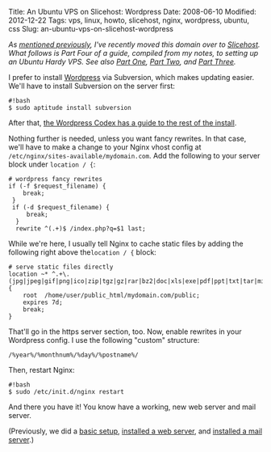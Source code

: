 Title: An Ubuntu VPS on Slicehost: Wordpress
Date: 2008-06-10
Modified: 2012-12-22
Tags: vps, linux, howto, slicehost, nginx, wordpress, ubuntu, css
Slug: an-ubuntu-vps-on-slicehost-wordpress

<em>As <a href="http://pig-monkey.com/2008/06/09/a-move-to-slicehost/">mentioned previously</a>, I've recently moved this domain over to <a href="http://www.slicehost.com/">Slicehost</a>. What follows is Part Four of a guide, compiled from my notes, to setting up an Ubuntu Hardy VPS. See also <a href="http://pig-monkey.com/2008/06/10/an-ubuntu-vps-on-slicehost-basic-setup">Part One</a>, <a href="http://pig-monkey.com/2008/06/10/an-ubuntu-vps-on-slicehost-web-server">Part Two</a>, and <a href="http://pig-monkey.com/2008/06/10/an-ubuntu-vps-on-slicehost-mail">Part Three</a>.</em>

I prefer to install <a href="http://wordpress.org/">Wordpress</a> via Subversion, which makes updating easier. We'll have to install Subversion on the server first:

    #!bash
    $ sudo aptitude install subversion

<!--more-->

After that, <a href="http://codex.wordpress.org/Installing/Updating_WordPress_with_Subversion#New_Install_2">the Wordpress Codex has a guide to the rest of the install</a>.

Nothing further is needed, unless you want fancy rewrites. In that case, we'll have to make a change to your Nginx vhost config at `/etc/nginx/sites-available/mydomain.com`. Add the following to your server block under `location / {`:

    # wordpress fancy rewrites
    if (-f $request_filename) {
        break;  
     }       
     if (-d $request_filename) {
         break;  
      }       
      rewrite ^(.+)$ /index.php?q=$1 last;

While we're here, I usually tell Nginx to cache static files by adding the following right above the`location / {` block:

    # serve static files directly
    location ~* ^.+\.(jpg|jpeg|gif|png|ico|zip|tgz|gz|rar|bz2|doc|xls|exe|pdf|ppt|txt|tar|mid|midi|wav|bmp|rtf|css)$ {
        root  /home/user/public_html/mydomain.com/public;
        expires 7d;
        break;
    }

That'll go in the https server section, too. Now, enable rewrites in your Wordpress config. I use the following "custom" structure:

    /%year%/%monthnum%/%day%/%postname%/

Then, restart Nginx:

    #!bash
    $ sudo /etc/init.d/nginx restart

And there you have it! You know have a working, new web server and mail server.

(Previously, we did a <a href="http://pig-monkey.com/2008/06/10/an-ubuntu-vps-on-slicehost-basic-setup">basic setup</a>, <a href="http://pig-monkey.com/2008/06/10/an-ubuntu-vps-on-slicehost-web-server">installed a web server</a>, and <a href="http://pig-monkey.com/2008/06/10/an-ubuntu-vps-on-slicehost-mail">installed a mail server</a>.)
